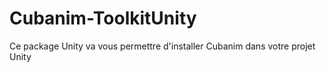 # Cubanim-ToolkitUnity
Ce package Unity va vous permettre d'installer Cubanim dans votre projet Unity

